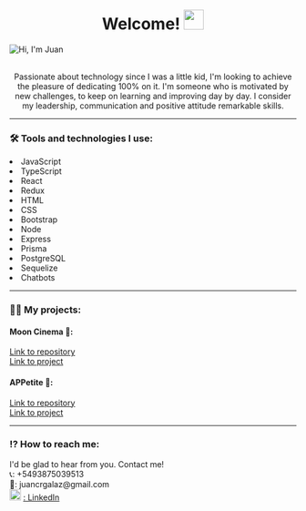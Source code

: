 

  

<h1 align="center">Welcome! <img src="https://media.giphy.com/media/hvRJCLFzcasrR4ia7z/giphy.gif" width="35"></h1>

![Hi, I'm Juan](https://github.com/gjuancruz/gjuancruz/blob/main/assets/BannerBoo_editor_-_Google_Chrome_2022-08-02_18-18-54_Trim_AdobeExpress_AdobeExpress.gif)<br><br>
<div align="center">
Passionate about technology since I was a little kid, I'm looking to achieve the pleasure of dedicating 100% on it.
I'm someone who is motivated by new challenges, to keep on learning and improving day by day. I consider my leadership, communication and positive attitude remarkable skills.
</div>
<hr>
<div>
  <h3>🛠 Tools and technologies I use:</h3>
  <li>JavaScript</li>
  <li>TypeScript</li>
  <li>React</li>
  <li>Redux</li>
  <li>HTML</li>
  <li>CSS</li>
  <li>Bootstrap</li>
  <li>Node</li>
  <li>Express</li>
  <li>Prisma</li>
  <li>PostgreSQL</li>
  <li>Sequelize</li>
  <li>Chatbots</li>
 </div>
 <hr>
 <h3> 👨‍💻 My projects:</h3>


#### Moon Cinema 🌙: 
[Link to repository](https://github.com/gjuancruz/PF)<br>
[Link to project](https://moon-cinema-app.vercel.app/home)

#### APPetite 🍓: 
[Link to repository](https://github.com/gjuancruz/PI-Foods)<br>
[Link to project](https://pi-foods-seven.vercel.app/)
<hr>
<div>
  <h3> ⁉ How to reach me: </h3>
 I'd be glad to hear from you. Contact me!<br> 
📞: +5493875039513 <br>
📧: juancrgalaz@gmail.com <br>
<img src="https://cdn-icons-png.flaticon.com/512/174/174857.png" width="20" height="20"> <a target="_blank" href="https://www.linkedin.com/juan-cruz-galaz-fullstack/">: LinkedIn</a> 
 </div>
<!--
**gjuancruz/gjuancruz** is a ✨ _special_ ✨ repository because its `README.md` (this file) appears on your GitHub profile.

Here are some ideas to get you started:

- 🔭 I’m currently working on ...
- 🌱 I’m currently learning ...
- 👯 I’m looking to collaborate on ...
- 🤔 I’m looking for help with ...
- 💬 Ask me about ...
- 📫 How to reach me: ...
- 😄 Pronouns: ...
- ⚡ Fun fact: ...
-->
